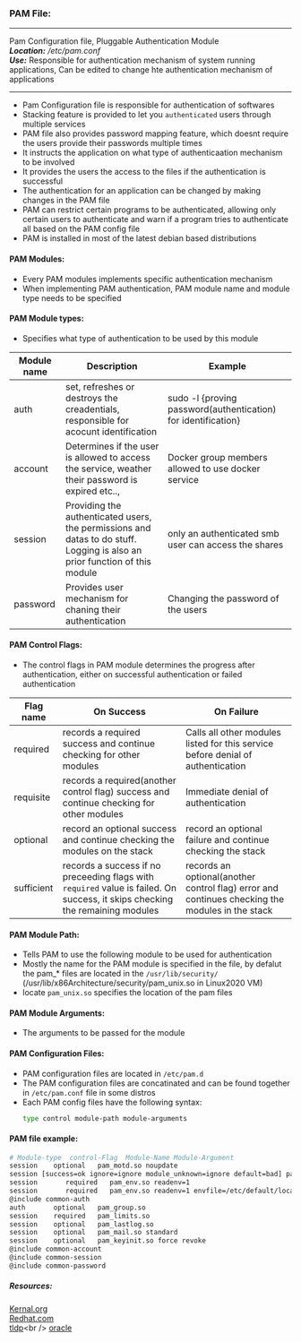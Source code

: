 ### PAM File:

***
Pam Configuration file, Pluggable Authentication Module<br />
**_Location:_** */etc/pam.conf*<br />
**_Use:_** Responsible for authentication mechanism of system running applications, Can be edited to change hte authentication mechanism of applications
***

- Pam Configuration file is responsible for authentication of softwares
- Stacking feature is provided to let you `authenticated` users through multiple services
- PAM file also provides password mapping feature, which doesnt require the users provide their passwords multiple times
- It instructs the application on what type of authenticaation mechanism to be involved
- It provides the users the access to the files if the authentication is successful
- The authentication for an application can be changed by making changes in the PAM file
- PAM can restrict certain programs to be authenticated, allowing only certain users to authenticate and warn if a program tries to authenticate all based on the PAM config file
- PAM is installed in most of the latest debian based distributions

#### PAM Modules:
- Every PAM modules implements specific authentication mechanism
- When implementing PAM authentication, PAM module name and module type needs to be specified

#### PAM Module types:
- Specifies what type of authentication to be used by this module

| Module name | Description | Example |
| ----------- | ----------- | ------- |
| auth |  set, refreshes or destroys the creadentials, responsible for acocunt identification | sudo -l {proving password(authentication) for identification}
| account | Determines if the user is allowed to access the service, weather their password is expired etc.., | Docker group members allowed to use docker service
| session | Providing the authenticated users, the permissions and datas to do stuff. Logging is also an prior function of this module  | only an authenticated smb user can access the shares 
| password | Provides user mechanism for chaning their authentication | Changing the password of the users

#### PAM Control Flags:
- The control flags in PAM module determines the progress after authentication, either on successful authentication or failed authentication

| Flag name | On Success | On Failure |
| --------- | ---------- | ---------- |
| required  | records a required success and continue checking for other modules | Calls all other modules listed for this service before denial of authentication |
| requisite | records a required(another control flag) success and continue checking for other modules  | Immediate denial of authentication |
| optional  | record an optional success and continue checking the modules on the stack | record an optional failure and continue checking the stack |
| sufficient | records a success if no preceeding flags with `required` value is failed. On success, it skips checking the remaining modules| records an optional(another control flag) error and continues checking the modules in the stack|

#### PAM Module Path:
- Tells PAM to use the following module to be used for authentication
- Mostly the name for the PAM module is specified in the file, by defalut the pam_* files are located in the `/usr/lib/security/` (/usr/lib/x86Architecture/security/pam_unix.so in Linux2020 VM)
- locate `pam_unix.so` specifies the location of the pam files

#### PAM Module Arguments:
- The arguments to be passed for the module

#### PAM Configuration Files:
- PAM configuration files are located in `/etc/pam.d`
- The PAM configuration files are concatinated and can be found together in `/etc/pam.conf` file in some distros
- Each PAM config files have the following syntax:
  ```bash
  type control module-path module-arguments
  ```


#### PAM file example:
```bash
# Module-type  control-Flag  Module-Name Module-Argument
session    optional   pam_motd.so noupdate                                                                                                             
session [success=ok ignore=ignore module_unknown=ignore default=bad] pam_selinux.so open                                                               
session       required   pam_env.so readenv=1                                                                                                          
session       required   pam_env.so readenv=1 envfile=/etc/default/locale                                                                              
@include common-auth                                                                                                                                   
auth       optional   pam_group.so                                                                                                                     
session    required   pam_limits.so                                                                                                                    
session    optional   pam_lastlog.so                                                                                                                   
session    optional   pam_mail.so standard                                                                                                             
session    optional   pam_keyinit.so force revoke                                                                                                      
@include common-account                                                                                                                                
@include common-session                                                                                                                                
@include common-password    
```


##### Resources:
[Kernal.org](https://mirrors.edge.kernel.org/pub/linux/libs/pam/)<br />
[Redhat.com](https://access.redhat.com/documentation/en-us/red_hat_enterprise_linux/6/html/managing_smart_cards/pluggable_authentication_modules#About_PAM)<br />
[tldp](https://tldp.org/HOWTO/User-Authentication-HOWTO/x115.html#:~:text=When%20this%20is%20the%20case,found%20in%20%2Flib%2Fsecurity.)<br />
[oracle](https://docs.oracle.com/cd/E19683-01/816-4883/pam-32/index.html)<br />
